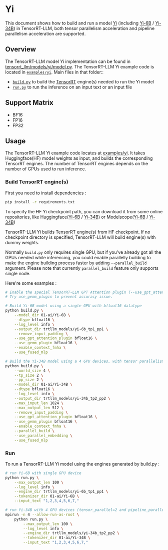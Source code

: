 # Yi

This document shows how to build and run a model [Yi](https://github.com/01-ai/Yi) (including [Yi-6B](https://huggingface.co/01-ai/Yi-6B) / [Yi-34B](https://huggingface.co/01-ai/Yi-34B)) in TensorRT-LLM, both tensor parallelism acceleration and pipeline parallelism acceleration are supported.

## Overview

The TensorRT-LLM model Yi implementation can be found in [tensorrt_llm/models/yi/model.py](../../tensorrt_llm/models/yi/model.py). The TensorRT-LLM Yi example code is located in [`examples/yi`](./). 
Main files in that folder::

 * [`build.py`](./build.py) to build the [TensorRT](https://developer.nvidia.com/tensorrt) engine(s) needed to run the Yi model
 * [`run.py`](./run.py) to run the inference on an input text or an input file

## Support Matrix
  * BF16
  * FP16
  * FP32

## Usage

The TensorRT-LLM Yi example code locates at [examples/yi](./). It takes Huggingface(HF) model weights as input, and builds the corresponding TensorRT engines. The number of TensorRT engines depends on the number of GPUs used to run inference.

### Build TensorRT engine(s)

First you need to install dependencies :
```bash
pip install -r requirements.txt
```
To specify the HF Yi checkpoint path, you can download it from some online repositories, like Huggingface([Yi-6B](https://huggingface.co/01-ai/Yi-6B) / [Yi-34B](https://huggingface.co/01-ai/Yi-34B)) or Modelscope([Yi-6B](https://modelscope.cn/models/01ai/Yi-6B/summary) / [Yi-34B](https://modelscope.cn/models/01ai/Yi-34B/summary))

TensorRT-LLM Yi builds TensorRT engine(s) from HF checkpoint. If no checkpoint directory is specified, TensorRT-LLM will build engine(s) with dummy weights.

Normally `build.py` only requires single GPU, but if you've already got all the GPUs needed while inferencing, you could enable parallelly building to make the engine building process faster by adding `--parallel_build` argument. Please note that currently `parallel_build` feature only supports single node.

Here're some examples :

```bash
# Enable the special TensorRT-LLM GPT Attention plugin (--use_gpt_attention_plugin) to increase runtime performance.
# Try use_gemm_plugin to prevent accuracy issue.

# Build Yi-6B model using a single GPU with bfloat16 datatype
python build.py \
    --model_dir 01-ai/Yi-6B \
    --dtype bfloat16 \
    --log_level info \
    --output_dir trtllm_models/yi-6b_tp1_pp1 \
    --remove_input_padding \
    --use_gpt_attention_plugin bfloat16 \
    --use_gemm_plugin bfloat16 \
    --enable_context_fmha \
    --use_fused_mlp

# Build the Yi-34B model using a 4 GPU devices, with tensor parallelism and pipeline parallelism
python build.py \
    --world_size 4 \
    --tp_size 2 \
    --pp_size 2 \
    --model_dir 01-ai/Yi-34B \
    --dtype bfloat16 \
    --log_level info \
    --output_dir trtllm_models/yi-34b_tp2_pp2 \
    --max_input_len 1024 \
    --max_output_len 512 \
    --remove_input_padding \
    --use_gpt_attention_plugin bfloat16 \
    --use_gemm_plugin bfloat16 \
    --enable_context_fmha \
    --parallel_build \
    --use_parallel_embedding \
    --use_fused_mlp
```
### Run

To run a TensorRT-LLM Yi model using the engines generated by build.py :

```bash
# run Yi-6B with single GPU device
python run.py \
    --max_output_len 100 \
    --log_level info \
    --engine_dir trtllm_models/yi-6b_tp1_pp1 \
    --tokenizer_dir 01-ai/Yi-6B \
    --input_text "1,2,3,4,5,6,7,"

# run Yi-34B with 4 GPU devices (tensor_parallel=2 and pipeline_parallel=2)
mpirun -n 4 --allow-run-as-root \
    python run.py \
        --max_output_len 100 \
        --log_level info \
        --engine_dir trtllm_models/yi-34b_tp2_pp2 \
        --tokenizer_dir 01-ai/Yi-34B \
        --input_text "1,2,3,4,5,6,7,"
